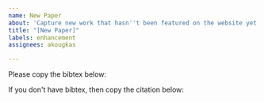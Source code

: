 ```yaml
---
name: New Paper
about: 'Capture new work that hasn''t been featured on the website yet. '
title: "[New Paper]"
labels: enhancement
assignees: akougkas

---
```


Please copy the bibtex below:

If you don't have bibtex, then copy the citation below:
